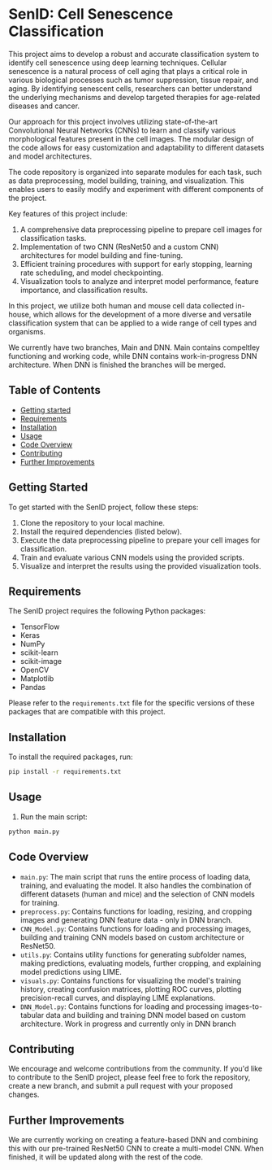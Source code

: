 # SenID: Cell Senescence Classification

This project aims to develop a robust and accurate classification system to identify cell senescence using deep learning techniques. Cellular senescence is a natural process of cell aging that plays a critical role in various biological processes such as tumor suppression, tissue repair, and aging. By identifying senescent cells, researchers can better understand the underlying mechanisms and develop targeted therapies for age-related diseases and cancer.

Our approach for this project involves utilizing state-of-the-art Convolutional Neural Networks (CNNs) to learn and classify various morphological features present in the cell images. The modular design of the code allows for easy customization and adaptability to different datasets and model architectures.

The code repository is organized into separate modules for each task, such as data preprocessing, model building, training, and visualization. This enables users to easily modify and experiment with different components of the project.

Key features of this project include:

1. A comprehensive data preprocessing pipeline to prepare cell images for classification tasks.
2. Implementation of two CNN (ResNet50 and a custom CNN) architectures for model building and fine-tuning.
3. Efficient training procedures with support for early stopping, learning rate scheduling, and model checkpointing.
4. Visualization tools to analyze and interpret model performance, feature importance, and classification results.

In this project, we utilize both human and mouse cell data collected in-house, which allows for the development of a more diverse and versatile classification system that can be applied to a wide range of cell types and organisms.

We currently have two branches, Main and DNN. Main contains compeltley functioning and working code, while DNN contains work-in-progress DNN architecture. When DNN is finished the branches will be merged.

## Table of Contents
- [Getting started](#getting-started)
- [Requirements](#requirements)
- [Installation](#installation)
- [Usage](#usage)
- [Code Overview](#code-overview)
- [Contributing](#contributing)
- [Further Improvements](#further-improvements)

## Getting Started

To get started with the SenID project, follow these steps:

1. Clone the repository to your local machine.
2. Install the required dependencies (listed below).
3. Execute the data preprocessing pipeline to prepare your cell images for classification.
4. Train and evaluate various CNN models using the provided scripts.
5. Visualize and interpret the results using the provided visualization tools.

## Requirements

The SenID project requires the following Python packages:

- TensorFlow
- Keras
- NumPy
- scikit-learn
- scikit-image
- OpenCV
- Matplotlib
- Pandas

Please refer to the `requirements.txt` file for the specific versions of these packages that are compatible with this project.

## Installation

To install the required packages, run:

```bash
pip install -r requirements.txt
```

## Usage

1. Run the main script:

```bash
python main.py
```

## Code Overview
- `main.py`: The main script that runs the entire process of loading data, training, and evaluating the model. It also handles the combination of different datasets (human and mice) and the selection of CNN models for training.
- `preprocess.py`: Contains functions for loading, resizing, and cropping images and generating DNN feature data - only in DNN branch.
- `CNN_Model.py`: Contains functions for loading and processing images, building and training CNN models based on custom architecture or ResNet50.
- `utils.py`: Contains utility functions for generating subfolder names, making predictions, evaluating models, further cropping, and explaining model predictions using LIME.
- `visuals.py`: Contains functions for visualizing the model's training history, creating confusion matrices, plotting ROC curves, plotting precision-recall curves, and displaying LIME explanations.
- `DNN_Model.py`:  Contains functions for loading and processing images-to-tabular data and building and training DNN model based on custom architecture. Work in progress and currently only in DNN branch

## Contributing

We encourage and welcome contributions from the community. If you'd like to contribute to the SenID project, please feel free to fork the repository, create a new branch, and submit a pull request with your proposed changes.

## Further Improvements

We are currently working on creating a feature-based DNN and combining this with our pre-trained ResNet50 CNN to create a multi-model CNN. When finished, it will be updated along with the rest of the code. 
